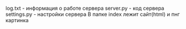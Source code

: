 log.txt - информация о работе сервера
server.py - код сервера
settings.py - настройки сервера
В папке index лежит сайт(html) и пнг картинка
